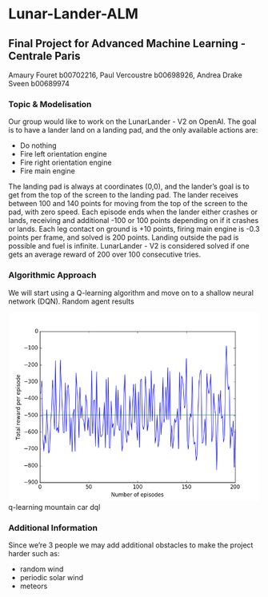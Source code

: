 # Lunar-Lander-ALM
## Final Project for Advanced Machine Learning - Centrale Paris

Amaury Fouret b00702216, Paul Vercoustre b00698926, Andrea Drake Sveen b00689974

### Topic & Modelisation
Our group would like to work on the LunarLander - V2 on OpenAI. The goal is to have a lander
land on a landing pad, and the only available actions are:
- Do nothing
- Fire left orientation engine
- Fire right orientation engine
- Fire main engine

The landing pad is always at coordinates (0,0), and the lander’s goal is to get from the top of the
screen to the landing pad. The lander receives between 100 and 140 points for moving from the
top of the screen to the pad, with zero speed. Each episode ends when the lander either crashes
or lands, receiving and additional -100 or 100 points depending on if it crashes or lands. Each
leg contact on ground is +10 points, firing main engine is -0.3 points per frame, and solved is 200
points. Landing outside the pad is possible and fuel is infinite. LunarLander - V2 is considered
solved if one gets an average reward of 200 over 100 consecutive tries.
### Algorithmic Approach
We will start using a Q-learning algorithm and move on to a shallow neural network (DQN).
Random agent results

![image of reward for random agent](https://github.com/paulvercoustre/Lunar-Lander-ALM/blob/master/img/Random_Agent.png)
q-learning
mountain car
dql
### Additional Information
Since we’re 3 people we may add additional obstacles to make the project harder such as:
- random wind
- periodic solar wind
- meteors
